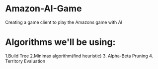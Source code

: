 # Amazon-AI-Game
Creating a game client to play the Amazons game with AI

# Algorithms we'll be using:
1.Build Tree
2.Minimax algorithm(find heuristic)
3. Alpha-Beta Pruning
4. Territory Evaluation
